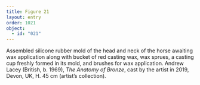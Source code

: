 ```yaml
---
title: Figure 21
layout: entry
order: 1021
object:
  - id: "021"
---
```


Assembled silicone rubber mold of the head and neck of the horse awaiting wax application along with bucket of red casting wax, wax sprues, a casting cup freshly formed in its mold, and brushes for wax application. Andrew Lacey (British, b. 1969), *The Anatomy of Bronze*, cast by the artist in 2019, Devon, UK, H. 45 cm (artist’s collection).
